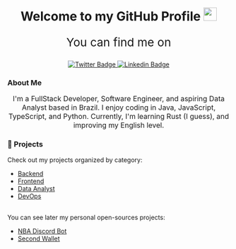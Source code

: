 <div align="center">
<img src="https://komarev.com/ghpvc/?username=maccuci&style=flat-square&color=blue" alt=""/>
<h1>
  Welcome to my GitHub Profile
  <img src="https://media.giphy.com/media/hvRJCLFzcasrR4ia7z/giphy.gif" width="30px"/>
</h1>
<div id="badges">
  <p style="font-size: 26px;">You can find me on </p>
  <a href="https://twitter.com/maccuci">
    <img src="https://img.shields.io/badge/Twitter-blue?style=for-the-badge&logo=twitter&logoColor=white" alt="Twitter Badge"/>
  </a>
  <a href="https://www.linkedin.com/in/maccuci/">
    <img src="https://img.shields.io/badge/LinkedIn-0077B5?style=for-the-badge&logo=linkedin&logoColor=white" alt="Linkedin Badge"/>
  </a>
</div>
</div>

### About Me
<div align="center">
  <p style="font-size: 16px;">I'm a FullStack Developer, Software Engineer, and aspiring Data Analyst based in Brazil. I enjoy coding in Java, JavaScript, TypeScript, and Python. Currently, I'm learning Rust (I guess), and improving my English level.</p>
</div>

 ### 🚀 Projects
Check out my projects organized by category:
<div>
  
- [Backend](./BACKEND.md)
- [Frontend](./FRONTEND.md)
- [Data Analyst](./DATA_ANALYST.md)
- [DevOps](./DEVOPS.md)
</div>
<br/>
<div>
You can see later my personal open-sources projects:
  
- [NBA Discord Bot](https://github.com/maccuci/nba-bot-public)
- [Second Wallet](https://github.com/maccuci/second-wallet-public)
</div>
